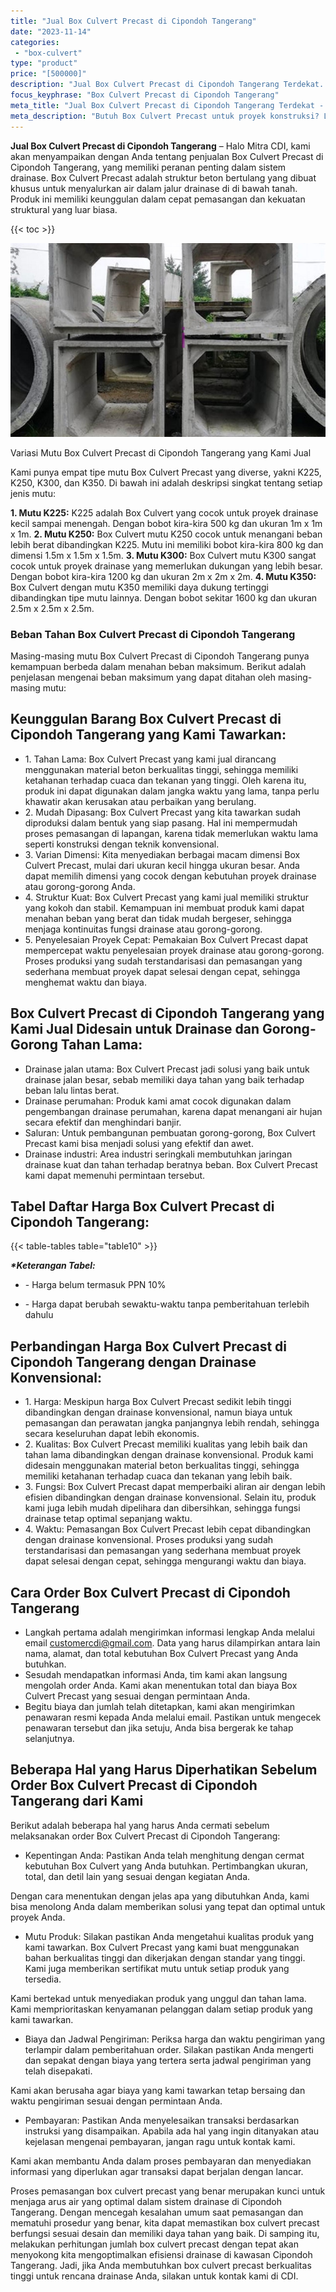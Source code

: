 ```yaml
---
title: "Jual Box Culvert Precast di Cipondoh Tangerang"
date: "2023-11-14"
categories:
 - "box-culvert"
type: "product"
price: "[500000]"
description: "Jual Box Culvert Precast di Cipondoh Tangerang Terdekat. Box Culvert Precast ini menjadi solusi utama dalam proyek pembangunan sebagai saluran drainase yang prima dan unggul. Segera dapatkan informasi detail."
focus_keyphrase: "Box Culvert Precast di Cipondoh Tangerang"
meta_title: "Jual Box Culvert Precast di Cipondoh Tangerang Terdekat - CDI"
meta_description: "Butuh Box Culvert Precast untuk proyek konstruksi? Layanan profesional kami siap membantu dengan solusi terbaik. Segera hubungi kami."
---
```


**Jual Box Culvert Precast di Cipondoh Tangerang** – Halo Mitra CDI, kami akan menyampaikan dengan Anda tentang penjualan Box Culvert Precast di Cipondoh Tangerang, yang memiliki peranan penting dalam sistem drainase. Box Culvert Precast adalah struktur beton bertulang yang dibuat khusus untuk menyalurkan air dalam jalur drainase di di bawah tanah. Produk ini memiliki keunggulan dalam cepat pemasangan dan kekuatan struktural yang luar biasa.

{{< toc >}}

![Jual Box Culvert Precast di Cipondoh Tangerang](/images/box-culvert/box-culvert-21.jpg)

Variasi Mutu Box Culvert Precast di Cipondoh Tangerang yang Kami Jual

Kami punya empat tipe mutu Box Culvert Precast yang diverse, yakni K225, K250, K300, dan K350. Di bawah ini adalah deskripsi singkat tentang setiap jenis mutu:

**1\. Mutu K225:** K225 adalah Box Culvert yang cocok untuk proyek drainase kecil sampai menengah. Dengan bobot kira-kira 500 kg dan ukuran 1m x 1m x 1m.
**2\. Mutu K250:** Box Culvert mutu K250 cocok untuk menangani beban lebih berat dibandingkan K225. Mutu ini memiliki bobot kira-kira 800 kg dan dimensi 1.5m x 1.5m x 1.5m.
**3\. Mutu K300:** Box Culvert mutu K300 sangat cocok untuk proyek drainase yang memerlukan dukungan yang lebih besar. Dengan bobot kira-kira 1200 kg dan ukuran 2m x 2m x 2m.
**4\. Mutu K350:** Box Culvert dengan mutu K350 memiliki daya dukung tertinggi dibandingkan tipe mutu lainnya. Dengan bobot sekitar 1600 kg dan ukuran 2.5m x 2.5m x 2.5m.

### Beban Tahan Box Culvert Precast di Cipondoh Tangerang

Masing-masing mutu Box Culvert Precast di Cipondoh Tangerang punya kemampuan berbeda dalam menahan beban maksimum. Berikut adalah penjelasan mengenai beban maksimum yang dapat ditahan oleh masing-masing mutu: 

## Keunggulan Barang Box Culvert Precast di Cipondoh Tangerang yang Kami Tawarkan:

*   1\. Tahan Lama: Box Culvert Precast yang kami jual dirancang menggunakan material beton berkualitas tinggi, sehingga memiliki ketahanan terhadap cuaca dan tekanan yang tinggi. Oleh karena itu, produk ini dapat digunakan dalam jangka waktu yang lama, tanpa perlu khawatir akan kerusakan atau perbaikan yang berulang.
*   2\. Mudah Dipasang: Box Culvert Precast yang kita tawarkan sudah diproduksi dalam bentuk yang siap pasang. Hal ini mempermudah proses pemasangan di lapangan, karena tidak memerlukan waktu lama seperti konstruksi dengan teknik konvensional.
*   3\. Varian Dimensi: Kita menyediakan berbagai macam dimensi Box Culvert Precast, mulai dari ukuran kecil hingga ukuran besar. Anda dapat memilih dimensi yang cocok dengan kebutuhan proyek drainase atau gorong-gorong Anda.
*   4\. Struktur Kuat: Box Culvert Precast yang kami jual memiliki struktur yang kokoh dan stabil. Kemampuan ini membuat produk kami dapat menahan beban yang berat dan tidak mudah bergeser, sehingga menjaga kontinuitas fungsi drainase atau gorong-gorong.
*   5\. Penyelesaian Proyek Cepat: Pemakaian Box Culvert Precast dapat mempercepat waktu penyelesaian proyek drainase atau gorong-gorong. Proses produksi yang sudah terstandarisasi dan pemasangan yang sederhana membuat proyek dapat selesai dengan cepat, sehingga menghemat waktu dan biaya.

## Box Culvert Precast di Cipondoh Tangerang yang Kami Jual Didesain untuk Drainase dan Gorong-Gorong Tahan Lama:

*   Drainase jalan utama: Box Culvert Precast jadi solusi yang baik untuk drainase jalan besar, sebab memiliki daya tahan yang baik terhadap beban lalu lintas berat.
*   Drainase perumahan: Produk kami amat cocok digunakan dalam pengembangan drainase perumahan, karena dapat menangani air hujan secara efektif dan menghindari banjir.
*   Saluran: Untuk pembangunan pembuatan gorong-gorong, Box Culvert Precast kami bisa menjadi solusi yang efektif dan awet.
*   Drainase industri: Area industri seringkali membutuhkan jaringan drainase kuat dan tahan terhadap beratnya beban. Box Culvert Precast kami dapat memenuhi permintaan tersebut.

## Tabel Daftar Harga Box Culvert Precast di Cipondoh Tangerang:

{{< table-tables table="table10" >}}

**_\*Keterangan Tabel:_**

*   \- Harga belum termasuk PPN 10%

*   \- Harga dapat berubah sewaktu-waktu tanpa pemberitahuan terlebih dahulu

## Perbandingan Harga Box Culvert Precast di Cipondoh Tangerang dengan Drainase Konvensional:

*   1\. Harga: Meskipun harga Box Culvert Precast sedikit lebih tinggi dibandingkan dengan drainase konvensional, namun biaya untuk pemasangan dan perawatan jangka panjangnya lebih rendah, sehingga secara keseluruhan dapat lebih ekonomis.
*   2\. Kualitas: Box Culvert Precast memiliki kualitas yang lebih baik dan tahan lama dibandingkan dengan drainase konvensional. Produk kami didesain menggunakan material beton berkualitas tinggi, sehingga memiliki ketahanan terhadap cuaca dan tekanan yang lebih baik.
*   3\. Fungsi: Box Culvert Precast dapat memperbaiki aliran air dengan lebih efisien dibandingkan dengan drainase konvensional. Selain itu, produk kami juga lebih mudah dipelihara dan dibersihkan, sehingga fungsi drainase tetap optimal sepanjang waktu.
*   4\. Waktu: Pemasangan Box Culvert Precast lebih cepat dibandingkan dengan drainase konvensional. Proses produksi yang sudah terstandarisasi dan pemasangan yang sederhana membuat proyek dapat selesai dengan cepat, sehingga mengurangi waktu dan biaya.

## Cara Order Box Culvert Precast di Cipondoh Tangerang

*   Langkah pertama adalah mengirimkan informasi lengkap Anda melalui email customercdi@gmail.com. Data yang harus dilampirkan antara lain nama, alamat, dan total kebutuhan Box Culvert Precast yang Anda butuhkan.
*   Sesudah mendapatkan informasi Anda, tim kami akan langsung mengolah order Anda. Kami akan menentukan total dan biaya Box Culvert Precast yang sesuai dengan permintaan Anda.
*   Begitu biaya dan jumlah telah ditetapkan, kami akan mengirimkan penawaran resmi kepada Anda melalui email. Pastikan untuk mengecek penawaran tersebut dan jika setuju, Anda bisa bergerak ke tahap selanjutnya.

## Beberapa Hal yang Harus Diperhatikan Sebelum Order Box Culvert Precast di Cipondoh Tangerang dari Kami

Berikut adalah beberapa hal yang harus Anda cermati sebelum melaksanakan order Box Culvert Precast di Cipondoh Tangerang:

*   Kepentingan Anda: Pastikan Anda telah menghitung dengan cermat kebutuhan Box Culvert yang Anda butuhkan. Pertimbangkan ukuran, total, dan detil lain yang sesuai dengan kegiatan Anda.

Dengan cara menentukan dengan jelas apa yang dibutuhkan Anda, kami bisa menolong Anda dalam memberikan solusi yang tepat dan optimal untuk proyek Anda.
*   Mutu Produk: Silakan pastikan Anda mengetahui kualitas produk yang kami tawarkan. Box Culvert Precast yang kami buat menggunakan bahan berkualitas tinggi dan dikerjakan dengan standar yang tinggi. Kami juga memberikan sertifikat mutu untuk setiap produk yang tersedia.

Kami bertekad untuk menyediakan produk yang unggul dan tahan lama. Kami memprioritaskan kenyamanan pelanggan dalam setiap produk yang kami tawarkan.
*   Biaya dan Jadwal Pengiriman: Periksa harga dan waktu pengiriman yang terlampir dalam pemberitahuan order. Silakan pastikan Anda mengerti dan sepakat dengan biaya yang tertera serta jadwal pengiriman yang telah disepakati.

Kami akan berusaha agar biaya yang kami tawarkan tetap bersaing dan waktu pengiriman sesuai dengan permintaan Anda.
*   Pembayaran: Pastikan Anda menyelesaikan transaksi berdasarkan instruksi yang disampaikan. Apabila ada hal yang ingin ditanyakan atau kejelasan mengenai pembayaran, jangan ragu untuk kontak kami.

Kami akan membantu Anda dalam proses pembayaran dan menyediakan informasi yang diperlukan agar transaksi dapat berjalan dengan lancar.

Proses pemasangan box culvert precast yang benar merupakan kunci untuk menjaga arus air yang optimal dalam sistem drainase di Cipondoh Tangerang. Dengan mencegah kesalahan umum saat pemasangan dan mematuhi prosedur yang benar, kita dapat memastikan box culvert precast berfungsi sesuai desain dan memiliki daya tahan yang baik. Di samping itu, melakukan perhitungan jumlah box culvert precast dengan tepat akan menyokong kita mengoptimalkan efisiensi drainase di kawasan Cipondoh Tangerang. Jadi, jika Anda membutuhkan box culvert precast berkualitas tinggi untuk rencana drainase Anda, silakan untuk kontak kami di CDI.